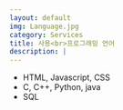 ```yaml
---
layout: default
img: Language.jpg
category: Services
title: 사용<br>프로그래밍 언어
description: |
---
```

- HTML, Javascript, CSS
- C, C++, Python, java
- SQL
